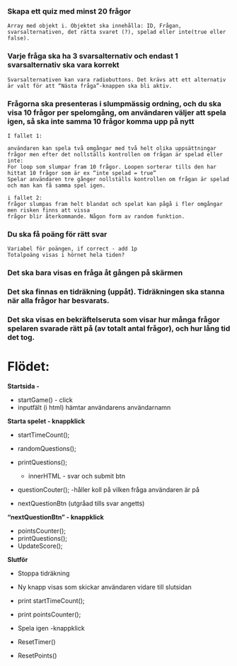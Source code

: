 ### Skapa ett quiz med minst 20 frågor

    Array med objekt i. Objektet ska innehålla: ID, Frågan, svarsalternativen, det rätta svaret (?), spelad eller inte(true eller false).

### Varje fråga ska ha 3 svarsalternativ och endast 1 svarsalternativ ska vara korrekt

    Svarsalternativen kan vara radiobuttons. Det krävs att ett alternativ är valt för att “Nästa fråga”-knappen ska bli aktiv. 

### Frågorna ska presenteras i slumpmässig ordning, och du ska visa 10 frågor per spelomgång, om användaren väljer att spela igen, så ska inte samma 10 frågor komma upp på nytt

    I fallet 1:

    användaren kan spela två omgångar med två helt olika uppsättningar frågor men efter det nollställs kontrollen om frågan är spelad eller inte:
    For loop som slumpar fram 10 frågor. Loopen sorterar tills den har hittat 10 frågor som är ex “inte spelad = true”
    Spelar användaren tre gånger nollställs kontrollen om frågan är spelad och man kan få samma spel igen. 

    i fallet 2: 
    frågor slumpas fram helt blandat och spelat kan pågå i fler omgångar men risken finns att vissa 
    frågor blir återkommande. Någon form av random funktion. 

### Du ska få poäng för rätt svar
    Variabel för poängen, if correct - add 1p
    Totalpoäng visas i hörnet hela tiden?

### Det ska bara visas en fråga åt gången på skärmen

### Det ska finnas en tidräkning (uppåt). Tidräkningen ska stanna när alla frågor har besvarats.

### Det ska visas en bekräftelseruta som visar hur många frågor spelaren svarade rätt på (av totalt antal frågor), och hur lång tid det tog.



# Flödet:
**Startsida -**
- startGame() - click
- inputfält (i html) hämtar användarens användarnamn

**Starta spelet - knappklick**
- startTimeCount();
- randomQuestions();
- printQuestions();
    - innerHTML - svar och submit btn

- questionCouter(); -håller koll på vilken fråga användaren är på
- nextQuestionBtn (utgråad tills svar angetts)


**“nextQuestionBtn” - knappklick**
- pointsCounter();
- printQuestions();
- UpdateScore();

**Slutför**
- Stoppa tidräkning 
- Ny knapp visas som skickar användaren vidare till slutsidan 

- print startTimeCount(); 
- print pointsCounter();

- Spela igen -knappklick
- ResetTimer()
- ResetPoints()
